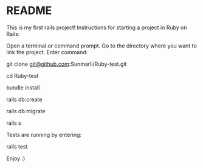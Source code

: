 # README

This is my first rails project!
Instructions for starting a project in Ruby on Rails:

Open a terminal or command prompt. Go to the directory where you want to link the project. Enter command:

git clone git@github.com:Sunmarli/Ruby-test.git

cd Ruby-test

bundle install

rails db:create

rails db:migrate

rails s

Tests are running by entering:

rails test 


Enjoy :)
